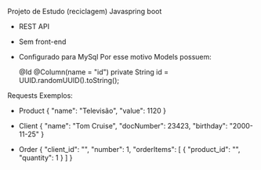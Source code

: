 Projeto de Estudo (reciclagem) Javaspring boot

- REST API
- Sem front-end
- Configurado para MySql
Por esse motivo Models possuem: 
    
    @Id
    @Column(name = "id")
    private String id = UUID.randomUUID().toString();
    

Requests Exemplos:
- Product
{
    "name": "Televisão",
    "value": 1120
}

- Client
{
    "name": "Tom Cruise",
    "docNumber": 23423,
    "birthday": "2000-11-25"
}

- Order
 {
  "client_id": "<String UUID>",
  "number": 1,
  "orderItems": [
    { "product_id": "<String UUID>", "quantity": 1 }
  ]
}
